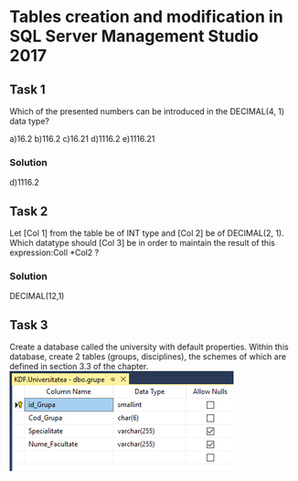# Tables creation and modification in SQL Server Management Studio 2017
## Task 1
Which of the presented numbers can be introduced in the DECIMAL(4, 1) data type?

a)16.2 b)116.2 c)16.21 d)1116.2 e)1116.21

### Solution
d)1116.2

## Task 2
Let [Col 1] from the table be of INT type and [Col 2] be of DECIMAL(2, 1). Which datatype should [Col 3] be in order to maintain the result of this expression:Coll *Col2 ?
### Solution
DECIMAL(12,1)

## Task 3
Create a database called the university with default properties. Within this database, create 2 tables (groups, disciplines), the schemes of which are defined in section 3.3 of the chapter.
![image](https://github.com/FluffyK/BDC_LABS/blob/master/image.png)
